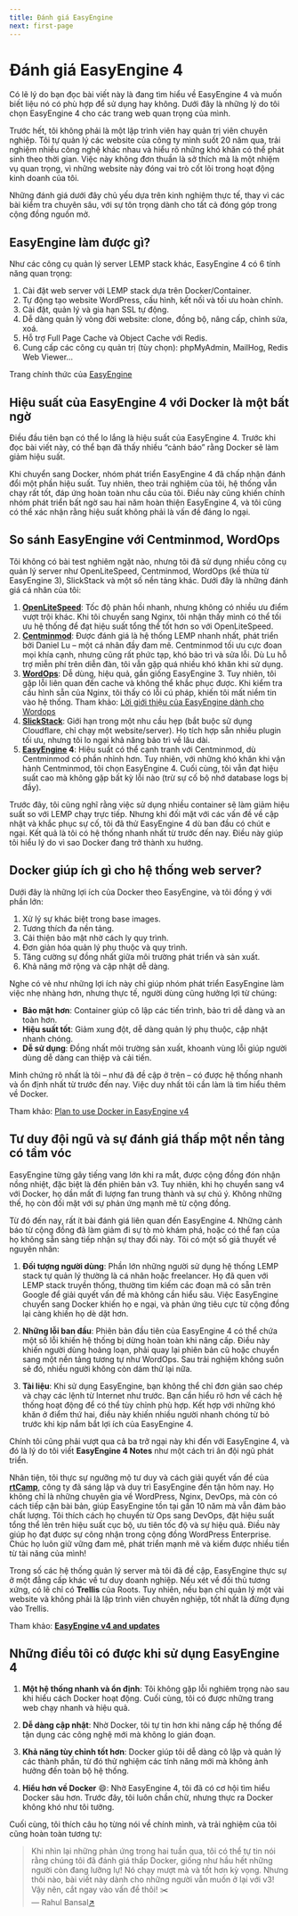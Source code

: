 ```yaml
---
title: Đánh giá EasyEngine
next: first-page
---
```


# Đánh giá EasyEngine 4

Có lẽ lý do bạn đọc bài viết này là đang tìm hiểu về EasyEngine 4 và muốn biết liệu nó có phù hợp để sử dụng hay không. Dưới đây là những lý do tôi chọn EasyEngine 4 cho các trang web quan trọng của mình.

Trước hết, tôi không phải là một lập trình viên hay quản trị viên chuyên nghiệp. Tôi tự quản lý các website của công ty mình suốt 20 năm qua, trải nghiệm nhiều công nghệ khác nhau và hiểu rõ những khó khăn có thể phát sinh theo thời gian. Việc này không đơn thuần là sở thích mà là một nhiệm vụ quan trọng, vì những website này đóng vai trò cốt lõi trong hoạt động kinh doanh của tôi.

Những đánh giá dưới đây chủ yếu dựa trên kinh nghiệm thực tế, thay vì các bài kiểm tra chuyên sâu, với sự tôn trọng dành cho tất cả đóng góp trong cộng đồng nguồn mở.

## EasyEngine làm được gì?

Như các công cụ quản lý server LEMP stack khác, EasyEngine 4 có 6 tính năng quan trọng:

1. Cài đặt web server với LEMP stack dựa trên Docker/Container.
2. Tự động tạo website WordPress, cấu hình, kết nối và tối ưu hoàn chỉnh.
3. Cài đặt, quản lý và gia hạn SSL tự động.
4. Dễ dàng quản lý vòng đời website: clone, đồng bộ, nâng cấp, chỉnh sửa, xoá.
5. Hỗ trợ Full Page Cache và Object Cache với Redis.
6. Cung cấp các công cụ quản trị (tùy chọn): phpMyAdmin, MailHog, Redis Web Viewer…

Trang chính thức của [EasyEngine](https://easyengine.io/)

## Hiệu suất của EasyEngine 4 với Docker là một bất ngờ

Điều đầu tiên bạn có thể lo lắng là hiệu suất của EasyEngine 4. Trước khi đọc bài viết này, có thể bạn đã thấy nhiều “cảnh báo” rằng Docker sẽ làm giảm hiệu suất.

Khi chuyển sang Docker, nhóm phát triển EasyEngine 4 đã chấp nhận đánh đổi một phần hiệu suất. Tuy nhiên, theo trải nghiệm của tôi, hệ thống vẫn chạy rất tốt, đáp ứng hoàn toàn nhu cầu của tôi. Điều này cũng khiến chính nhóm phát triển bất ngờ sau hai năm hoàn thiện EasyEngine 4, và tôi cũng có thể xác nhận rằng hiệu suất không phải là vấn đề đáng lo ngại.

## So sánh EasyEngine với Centminmod, WordOps

Tôi không có bài test nghiêm ngặt nào, nhưng tôi đã sử dụng nhiều công cụ quản lý server như OpenLiteSpeed, Centminmod, WordOps (kế thừa từ EasyEngine 3), SlickStack và một số nền tảng khác. Dưới đây là những đánh giá cá nhân của tôi:

1. **[OpenLiteSpeed](https://openlitespeed.org/)**: Tốc độ phản hồi nhanh, nhưng không có nhiều ưu điểm vượt trội khác. Khi tôi chuyển sang Nginx, tôi nhận thấy mình có thể tối ưu hệ thống để đạt hiệu suất tổng thể tốt hơn so với OpenLiteSpeed.
2. **[Centminmod](https://centminmod.com/)**: Được đánh giá là hệ thống LEMP nhanh nhất, phát triển bởi Daniel Lu – một cá nhân đầy đam mê. Centminmod tối ưu cực đoan mọi khía cạnh, nhưng cũng rất phức tạp, khó bảo trì và sửa lỗi. Dù Lu hỗ trợ miễn phí trên diễn đàn, tôi vẫn gặp quá nhiều khó khăn khi sử dụng.
3. **[WordOps](https://wordops.net/)**: Dễ dùng, hiệu quả, gần giống EasyEngine 3. Tuy nhiên, tôi gặp lỗi liên quan đến cache và không thể khắc phục được. Khi kiểm tra cấu hình sẵn của Nginx, tôi thấy có lỗi cú pháp, khiến tôi mất niềm tin vào hệ thống. Tham khảo: [Lời giới thiệu của EasyEngine dành cho Wordops](https://easyengine.io/blog/wordops-easyengine-v3-fork/)
4. **[SlickStack](https://slickstack.io/)**: Giới hạn trong một nhu cầu hẹp (bắt buộc sử dụng Cloudflare, chỉ chạy một website/server). Họ tích hợp sẵn nhiều plugin tối ưu, nhưng tôi lo ngại khả năng bảo trì về lâu dài.
5. **[EasyEngine](https://easyengine.io/) 4**: Hiệu suất có thể cạnh tranh với Centminmod, dù Centminmod có phần nhỉnh hơn. Tuy nhiên, với những khó khăn khi vận hành Centminmod, tôi chọn EasyEngine 4. Cuối cùng, tôi vẫn đạt hiệu suất cao mà không gặp bất kỳ lỗi nào (trừ sự cố bộ nhớ database logs bị đầy).

Trước đây, tôi cũng nghĩ rằng việc sử dụng nhiều container sẽ làm giảm hiệu suất so với LEMP chạy trực tiếp. Nhưng khi đối mặt với các vấn đề về cập nhật và khắc phục sự cố, tôi đã thử EasyEngine 4 dù ban đầu có chút e ngại. Kết quả là tôi có hệ thống nhanh nhất từ trước đến nay. Điều này giúp tôi hiểu lý do vì sao Docker đang trở thành xu hướng.

## Docker giúp ích gì cho hệ thống web server?

Dưới đây là những lợi ích của Docker theo EasyEngine, và tôi đồng ý với phần lớn:

1. Xử lý sự khác biệt trong base images.
2. Tương thích đa nền tảng.
3. Cải thiện bảo mật nhờ cách ly quy trình.
4. Đơn giản hóa quản lý phụ thuộc và quy trình.
5. Tăng cường sự đồng nhất giữa môi trường phát triển và sản xuất.
6. Khả năng mở rộng và cập nhật dễ dàng.

Nghe có vẻ như những lợi ích này chỉ giúp nhóm phát triển EasyEngine làm việc nhẹ nhàng hơn, nhưng thực tế, người dùng cũng hưởng lợi từ chúng:

- **Bảo mật hơn**: Container giúp cô lập các tiến trình, bảo trì dễ dàng và an toàn hơn.
- **Hiệu suất tốt**: Giảm xung đột, dễ dàng quản lý phụ thuộc, cập nhật nhanh chóng.
- **Dễ sử dụng**: Đồng nhất môi trường sản xuất, khoanh vùng lỗi giúp người dùng dễ dàng can thiệp và cải tiến.

Minh chứng rõ nhất là tôi – như đã đề cập ở trên – có được hệ thống nhanh và ổn định nhất từ trước đến nay. Việc duy nhất tôi cần làm là tìm hiểu thêm về Docker.

Tham khảo: [Plan to use Docker in EasyEngine v4](https://easyengine.io/blog/how-we-plan-to-use-docker-in-easyengine-v4/)

## Tư duy đội ngũ và sự đánh giá thấp một nền tảng có tầm vóc  

EasyEngine từng gây tiếng vang lớn khi ra mắt, được cộng đồng đón nhận nồng nhiệt, đặc biệt là đến phiên bản v3. Tuy nhiên, khi họ chuyển sang v4 với Docker, họ dần mất đi lượng fan trung thành và sự chú ý. Không những thế, họ còn đối mặt với sự phản ứng mạnh mẽ từ cộng đồng.  

Từ đó đến nay, rất ít bài đánh giá liên quan đến EasyEngine 4. Những cảnh báo từ cộng đồng đã làm giảm đi sự tò mò khám phá, hoặc có thể fan của họ không sẵn sàng tiếp nhận sự thay đổi này. Tôi có một số giả thuyết về nguyên nhân:  

1. **Đối tượng người dùng**: Phần lớn những người sử dụng hệ thống LEMP stack tự quản lý thường là cá nhân hoặc freelancer. Họ đã quen với LEMP stack truyền thống, thường tìm kiếm các đoạn mã có sẵn trên Google để giải quyết vấn đề mà không cần hiểu sâu. Việc EasyEngine chuyển sang Docker khiến họ e ngại, và phản ứng tiêu cực từ cộng đồng lại càng khiến họ dè dặt hơn.  

2. **Những lỗi ban đầu**: Phiên bản đầu tiên của EasyEngine 4 có thể chứa một số lỗi khiến hệ thống bị dừng hoàn toàn khi nâng cấp. Điều này khiến người dùng hoảng loạn, phải quay lại phiên bản cũ hoặc chuyển sang một nền tảng tương tự như WordOps. Sau trải nghiệm không suôn sẻ đó, nhiều người không còn dám thử lại nữa.  

3. **Tài liệu**: Khi sử dụng EasyEngine, bạn không thể chỉ đơn giản sao chép và chạy các lệnh từ Internet như trước. Bạn cần hiểu rõ hơn về cách hệ thống hoạt động để có thể tùy chỉnh phù hợp. Kết hợp với những khó khăn ở điểm thứ hai, điều này khiến nhiều người nhanh chóng từ bỏ trước khi kịp nắm bắt lợi ích của EasyEngine 4.  

Chính tôi cũng phải vượt qua cả ba trở ngại này khi đến với EasyEngine 4, và đó là lý do tôi viết **EasyEngine 4 Notes** như một cách tri ân đội ngũ phát triển.  

Nhân tiện, tôi thực sự ngưỡng mộ tư duy và cách giải quyết vấn đề của **[rtCamp](https://rtcamp.com/)**, công ty đã sáng lập và duy trì EasyEngine đến tận hôm nay. Họ không chỉ là những chuyên gia về WordPress, Nginx, DevOps, mà còn có cách tiếp cận bài bản, giúp EasyEngine tồn tại gần 10 năm mà vẫn đảm bảo chất lượng. Tôi thích cách họ chuyển từ Ops sang DevOps, đặt hiệu suất tổng thể lên trên hiệu suất cục bộ, ưu tiên tốc độ và sự hiệu quả. Điều này giúp họ đạt được sự công nhận trong cộng đồng WordPress Enterprise. Chúc họ luôn giữ vững đam mê, phát triển mạnh mẽ và kiếm được nhiều tiền từ tài năng của mình!  

Trong số các hệ thống quản lý server mà tôi đã đề cập, EasyEngine thực sự ở một đẳng cấp khác về tư duy doanh nghiệp. Nếu xét về đối thủ tương xứng, có lẽ chỉ có **Trellis** của Roots. Tuy nhiên, nếu bạn chỉ quản lý một vài website và không phải là lập trình viên chuyên nghiệp, tốt nhất là đừng đụng vào Trellis.  

Tham khảo: [**EasyEngine v4 and updates**](https://easyengine.io/blog/easyengine-v4-updates/)  


## Những điều tôi có được khi sử dụng EasyEngine 4  

1. **Một hệ thống nhanh và ổn định**: Tôi không gặp lỗi nghiêm trọng nào sau khi hiểu cách Docker hoạt động. Cuối cùng, tôi có được những trang web chạy nhanh và hiệu quả.  

2. **Dễ dàng cập nhật**: Nhờ Docker, tôi tự tin hơn khi nâng cấp hệ thống để tận dụng các công nghệ mới mà không lo gián đoạn.  

3. **Khả năng tùy chỉnh tốt hơn**: Docker giúp tôi dễ dàng cô lập và quản lý các thành phần, từ đó thử nghiệm các tính năng mới mà không ảnh hưởng đến toàn bộ hệ thống.  

4. **Hiểu hơn về Docker** 😄: Nhờ EasyEngine 4, tôi đã có cơ hội tìm hiểu Docker sâu hơn. Trước đây, tôi luôn chần chừ, nhưng thực ra Docker không khó như tôi tưởng.  

Cuối cùng, tôi thích câu họ từng nói về chính mình, và trải nghiệm của tôi cũng hoàn toàn tương tự:  

> Khi nhìn lại những phản ứng trong hai tuần qua, tôi có thể tự tin nói rằng chúng tôi đã đánh giá thấp Docker, giống như hầu hết những người còn đang lưỡng lự! Nó chạy mượt mà và tốt hơn kỳ vọng. Nhưng thôi nào, bài viết này dành cho những người vẫn muốn ở lại với v3! Vậy nên, cắt ngay vào vấn đề thôi! ✂️<br>
> — Rahul Bansal[↗](https://easyengine.io/blog/wordops-easyengine-v3-fork/) 